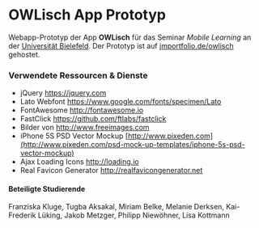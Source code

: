 # OWLisch App Prototyp
Webapp-Prototyp der App **OWLisch** für das Seminar _Mobile Learning_ an der [Universität Bielefeld](http://www.uni-bielefeld.de).
Der Prototyp ist auf [jmportfolio.de/owlisch](http://jmportfolio.de/owlisch/) gehostet.
### Verwendete Ressourcen & Dienste
* jQuery https://jquery.com
* Lato Webfont https://www.google.com/fonts/specimen/Lato
* FontAwesome http://fontawesome.io
* FastClick https://github.com/ftlabs/fastclick
* Bilder von http://www.freeimages.com
* iPhone 5S PSD Vector Mockup [http://www.pixeden.com](http://www.pixeden.com/psd-mock-up-templates/iphone-5s-psd-vector-mockup)
* Ajax Loading Icons http://loading.io
* Real Favicon Generator http://realfavicongenerator.net

#### Beteiligte Studierende
Franziska Kluge, Tugba Aksakal, Miriam Belke, Melanie Derksen, Kai-Frederik Lüking, Jakob Metzger, Philipp Niewöhner, Lisa Kottmann
